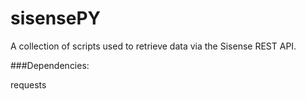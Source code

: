 # sisensePY
A collection of scripts used to retrieve data via the Sisense REST API.


###Dependencies:

requests
